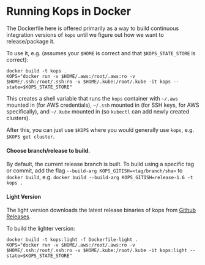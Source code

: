 # Running Kops in Docker

The Dockerfile here is offered primarily as a way to build continuous
integration versions of `kops` until we figure out how we want to
release/package it.

To use it, e.g. (assumes your `$HOME` is correct and that `$KOPS_STATE_STORE` is correct):
```shell
docker build -t kops .
KOPS="docker run -v $HOME/.aws:/root/.aws:ro -v $HOME/.ssh:/root/.ssh:ro -v $HOME/.kube:/root/.kube -it kops --state=$KOPS_STATE_STORE"
```

This creates a shell variable that runs the `kops` container with `~/.aws` mounted in (for AWS credentials), `~/.ssh` mounted in (for SSH keys, for AWS specifically), and `~/.kube` mounted in (so `kubectl` can add newly created clusters).

After this, you can just use `$KOPS` where you would generally use `kops`, e.g. `$KOPS get cluster`.

#### Choose branch/release to build.
By default, the current release branch is built.  To build using a specific tag or commit, add the flag `--build-arg KOPS_GITISH=<tag/branch/sha>` to `docker build`, e.g. `docker build --build-arg KOPS_GITISH=release-1.6 -t kops .`

#### Light Version
The light version downloads the latest release binaries of kops from [Github Releases](https://github.com/kubernetes/kops/releases).

To build the lighter version:
```shell
docker build -t kops:light -f Dockerfile-light .
KOPS="docker run -v $HOME/.aws:/root/.aws:ro -v $HOME/.ssh:/root/.ssh:ro -v $HOME/.kube:/root/.kube -it kops:light --state=$KOPS_STATE_STORE"
```
